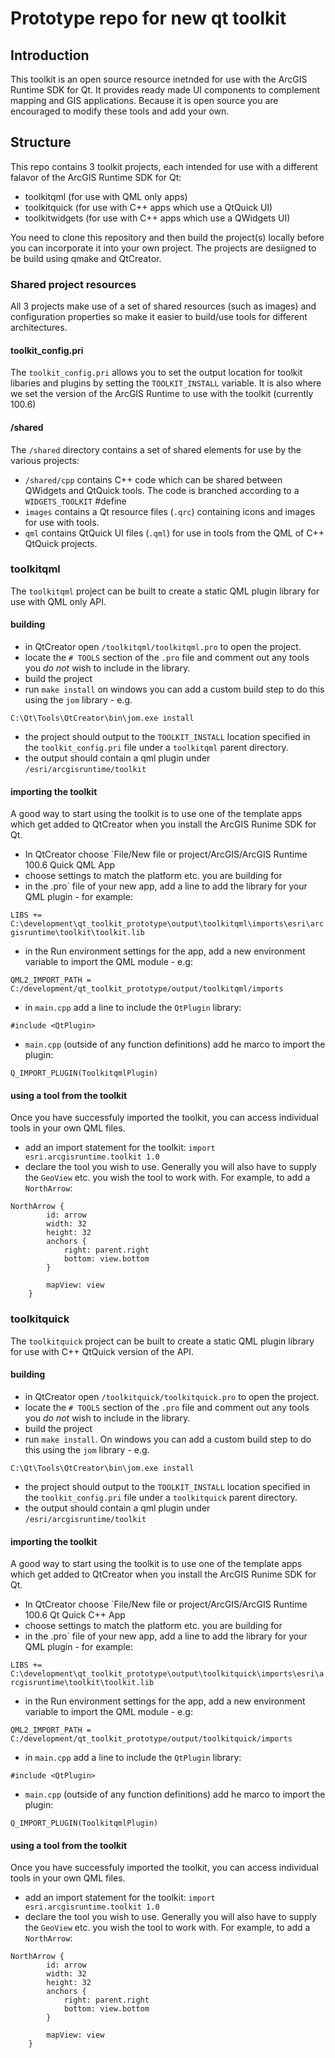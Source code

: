 # Prototype repo for new qt toolkit

## Introduction
This toolkit is an open source resource inetnded for use with the ArcGIS Runtime SDK for Qt. It provides ready made UI components to complement mapping and GIS applications. Because it is open source you are encouraged to modify these tools and add your own.

## Structure
This repo contains 3 toolkit projects, each intended for use with a different falavor of the ArcGIS Runtime SDK for Qt:
- toolkitqml (for use with QML only apps)
- toolkitquick (for use with C++ apps which use a QtQuick UI)
- toolkitwidgets (for use with C++ apps which use a QWidgets UI)

You need to clone this repository and then build the project(s) locally before you can incorporate it into your own project.
The projects are desiigned to be build using qmake and QtCreator.

### Shared project resources
All 3 projects make use of a set of shared resources (such as images) and configuration properties so make it easier to build/use tools for different architectures.


#### toolkit_config.pri
The `toolkit_config.pri` allows you to set the output location for toolkit libaries and plugins by setting the `TOOLKIT_INSTALL` variable. It is also where we set the version of the ArcGIS Runtime to use with the toolkit (currently 100.6)

#### /shared
The `/shared` directory contains a set of shared elements for use by the various projects:

- `/shared/cpp` contains C++ code which can be shared between QWidgets and QtQuick tools. The code is branched according to a `WIDGETS_TOOLKIT` #define
- `images` contains a Qt resource files (`.qrc`) containing icons and images for use with tools.
- `qml` contains QtQuick UI files (`.qml`) for use in tools from the QML of C++ QtQuick projects.

### toolkitqml
The `toolkitqml` project can be built to create a static QML plugin library for use with QML only API.

#### building
- in QtCreator open `/toolkitqml/toolkitqml.pro` to open the project.
- locate the `# TOOLS` section of the `.pro` file and comment out any tools you _do not_ wish to include in the library.
- build the project
- run `make install` on windows you can add a custom build step to do this using the `jom` library - e.g. 

`C:\Qt\Tools\QtCreator\bin\jom.exe install`

- the project should output to the `TOOLKIT_INSTALL` location specified in the `toolkit_config.pri` file under a `toolkitqml` parent directory.
- the output should contain a qml plugin under `/esri/arcgisruntime/toolkit`

#### importing the toolkit
A good way to start using the toolkit is to use one of the template apps which get added to QtCreator when you install the ArcGIS Runime SDK for Qt.
- In QtCreator choose `File/New file or project/ArcGIS/ArcGIS Runtime 100.6 Quick QML App
- choose settings to match the platform etc. you are building for
- in the .pro` file of your new app, add a line to add the library for your QML plugin - for example:

`LIBS += C:\development\qt_toolkit_prototype\output\toolkitqml\imports\esri\arcgisruntime\toolkit\toolkit.lib`

- in the Run environment settings for the app, add a new environment variable to import the QML module - e.g:

`QML2_IMPORT_PATH = C:/development/qt_toolkit_prototype/output/toolkitqml/imports`

- in `main.cpp` add a line to include the `QtPlugin` library:

`#include <QtPlugin>`

- `main.cpp` (outside of any function definitions) add he marco to import the plugin:

```Q_IMPORT_PLUGIN(ToolkitqmlPlugin)```

#### using a tool from the toolkit
Once you have successfuly imported the toolkit, you can access individual tools in your own QML files.
- add an import statement for the toolkit:
`import esri.arcgisruntime.toolkit 1.0`
- declare the tool you wish to use. Generally you will also have to supply the `GeoView` etc. you wish the tool to work with. For example, to add a `NorthArrow`:

```
NorthArrow {
        id: arrow
        width: 32
        height: 32
        anchors {
            right: parent.right
            bottom: view.bottom
        }

        mapView: view
    }
```

### toolkitquick
The `toolkitquick` project can be built to create a static QML plugin library for use with C++ QtQuick version of the API.

#### building
- in QtCreator open `/toolkitquick/toolkitquick.pro` to open the project.
- locate the `# TOOLS` section of the `.pro` file and comment out any tools you _do not_ wish to include in the library.
- build the project
- run `make install`. On windows you can add a custom build step to do this using the `jom` library - e.g. 

`C:\Qt\Tools\QtCreator\bin\jom.exe install`

- the project should output to the `TOOLKIT_INSTALL` location specified in the `toolkit_config.pri` file under a `toolkitquick` parent directory.
- the output should contain a qml plugin under `/esri/arcgisruntime/toolkit`

#### importing the toolkit
A good way to start using the toolkit is to use one of the template apps which get added to QtCreator when you install the ArcGIS Runime SDK for Qt.
- In QtCreator choose `File/New file or project/ArcGIS/ArcGIS Runtime 100.6 Qt Quick C++ App
- choose settings to match the platform etc. you are building for
- in the .pro` file of your new app, add a line to add the library for your QML plugin - for example:

`LIBS += C:\development\qt_toolkit_prototype\output\toolkitquick\imports\esri\arcgisruntime\toolkit\toolkit.lib`

- in the Run environment settings for the app, add a new environment variable to import the QML module - e.g:

`QML2_IMPORT_PATH = C:/development/qt_toolkit_prototype/output/toolkitquick/imports`

- in `main.cpp` add a line to include the `QtPlugin` library:

`#include <QtPlugin>`

- `main.cpp` (outside of any function definitions) add he marco to import the plugin:

```Q_IMPORT_PLUGIN(ToolkitqmlPlugin)```

#### using a tool from the toolkit
Once you have successfuly imported the toolkit, you can access individual tools in your own QML files.
- add an import statement for the toolkit:
`import esri.arcgisruntime.toolkit 1.0`
- declare the tool you wish to use. Generally you will also have to supply the `GeoView` etc. you wish the tool to work with. For example, to add a `NorthArrow`:

```
NorthArrow {
        id: arrow
        width: 32
        height: 32
        anchors {
            right: parent.right
            bottom: view.bottom
        }

        mapView: view
    }
```
 





